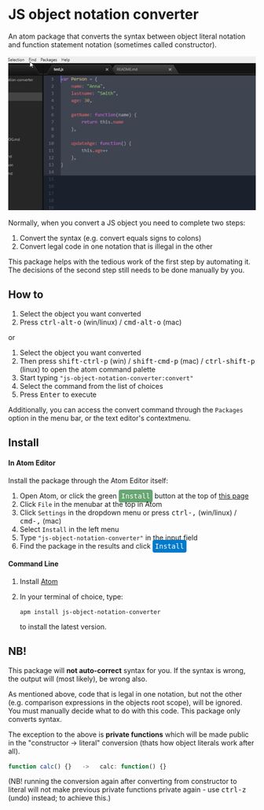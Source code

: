 # JS object notation converter

An atom package that converts the syntax between object literal notation and function statement notation (sometimes called constructor).

![Demo gif](demo.gif)

Normally, when you convert a JS object you need to complete two steps:
1. Convert the syntax (e.g. convert equals signs to colons)
2. Convert legal code in one notation that is illegal in the other

This package helps with the tedious work of the first step by automating it. The decisions of the second step still needs to be done manually by you.

## How to
1. Select the object you want converted
2. Press <kbd>ctrl-alt-o</kbd> (win/linux) / <kbd>cmd-alt-o</kbd> (mac)

or

1. Select the object you want converted
2. Then press <kbd>shift-ctrl-p</kbd> (win) / <kbd>shift-cmd-p</kbd> (mac) / <kbd>ctrl-shift-p</kbd> (linux) to open the atom command palette
3. Start typing <code>"js-object-notation-converter:convert"</code>
4. Select the command from the list of choices
4. Press <kbd>Enter</kbd> to execute

Additionally, you can access the convert command through the <code>Packages</code> option in the menu bar, or the text editor's contextmenu.



## Install

#### In Atom Editor
Install the package through the Atom Editor itself:

1. Open Atom, or click the green <kbd style="border-radius: 4px; border: #68A672; color: #ffffff; background: #68A672; padding: 5px; display: inline;">Install</kbd> button at the top of [this page](https://atom.io/packages/js-object-notation-converter)
2. Click <code>File</code> in the menubar at the top in Atom
3. Click <code>Settings</code> in the dropdown menu or press <kbd>ctrl-,</kbd> (win/linux) / <kbd>cmd-,</kbd> (mac)
4. Select <code>Install</code> in the left menu
5. Type <code>"js-object-notation-converter"</code> in the input field
6. Find the package in the results and click <kbd style="border-radius: 4px; border: #68A672; padding: 5px;color: #ffffff; background: #007acc; display: inline;">Install</kbd>

#### Command Line
1. Install [Atom](https://atom.io/)

2. In your terminal of choice, type:

    ```shell
    apm install js-object-notation-converter
    ```

    to install the latest version.


## NB!
This package will **not auto-correct** syntax for you. If the syntax is wrong, the output will (most likely), be wrong also.

As mentioned above, code that is legal in one notation, but not the other (e.g. comparison expressions in the objects root scope), will be ignored. You must manually decide what to do with this code. This package only converts syntax.

The exception to the above is **private functions** which will be made public in the "constructor -> literal" conversion (thats how object literals work after all).

``` js
function calc() {}   ->   calc: function() {}
```

(NB! running the conversion again after converting from constructor to literal will not make previous private functions private again - use <kbd>ctrl-z</kbd> (undo) instead; to achieve this.)
